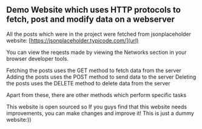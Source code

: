 ## Demo Website which uses HTTP protocols to fetch, post and modify data on a webserver

All the posts which were in the project were fetched from jsonplaceholder website:
[https://jsonplaceholder.typicode.com/](url)

You can view the reqests made by viewing the Networks section in your browser developer tools.

Fetching the posts uses the GET method to fetch data from the server
Adding the posts uses the POST method to send data to the server
Deleting the posts uses the DELETE method to delete data from the server

Apart from these, there are other methods which perform specific tasks 

This website is open sourced so If you guys find that this website needs improvements, you can make changes and improve it!
This is just a dummy website:))
